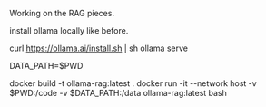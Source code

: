 Working on the RAG pieces. 

install ollama locally like before. 

curl https://ollama.ai/install.sh | sh
ollama serve

DATA_PATH=$PWD

docker build -t ollama-rag:latest .
docker run -it --network host -v $PWD:/code -v $DATA_PATH:/data ollama-rag:latest bash
